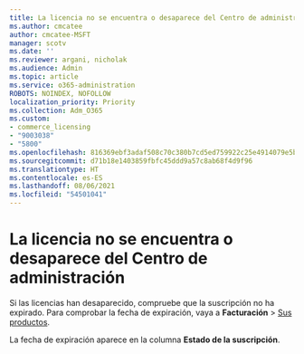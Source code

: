 ```yaml
---
title: La licencia no se encuentra o desaparece del Centro de administración
ms.author: cmcatee
author: cmcatee-MSFT
manager: scotv
ms.date: ''
ms.reviewer: argani, nicholak
ms.audience: Admin
ms.topic: article
ms.service: o365-administration
ROBOTS: NOINDEX, NOFOLLOW
localization_priority: Priority
ms.collection: Adm_O365
ms.custom:
- commerce_licensing
- "9003038"
- "5800"
ms.openlocfilehash: 816369ebf3adaf508c70c380b7cd5ed759922c25e4914079e5b4d13d72d0fcf4
ms.sourcegitcommit: d71b18e1403859fbfc45ddd9a57c8ab68f4d9f96
ms.translationtype: HT
ms.contentlocale: es-ES
ms.lasthandoff: 08/06/2021
ms.locfileid: "54501041"
---
```

# <a name="license-missing-or-disappears-from-the-admin-center"></a>La licencia no se encuentra o desaparece del Centro de administración

Si las licencias han desaparecido, compruebe que la suscripción no ha expirado. Para comprobar la fecha de expiración, vaya a **Facturación** > [Sus productos](https://go.microsoft.com/fwlink/p/?linkid=842054).

La fecha de expiración aparece en la columna **Estado de la suscripción**.